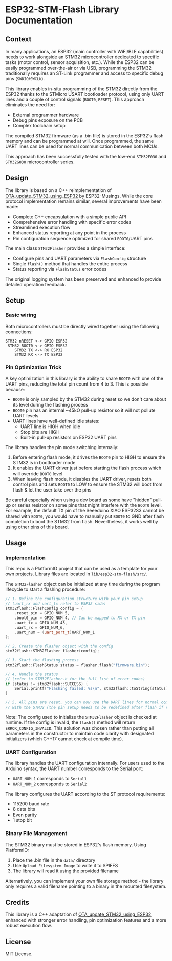 # ESP32-STM-Flash Library Documentation

## Context

In many applications, an ESP32 (main controller with WiFi/BLE capabilities) needs to work alongside an STM32 microcontroller dedicated to specific tasks (motor control, sensor acquisition, etc.). While the ESP32 can be easily programmed over-the-air or via USB, programming the STM32 traditionally requires an ST-Link programmer and access to specific debug pins (`SWDIO`/`SWCLK`).

This library enables in-situ programming of the STM32 directly from the ESP32 thanks to the STMicro USART bootloader protocol, using only UART lines and a couple of control signals (`BOOT0`, `RESET`). This approach eliminates the need for:
- External programmer hardware
- Debug pins exposure on the PCB
- Complex toolchain setup

The compiled STM32 firmware (as a .bin file) is stored in the ESP32's flash memory and can be programmed at will. Once programmed, the same UART lines can be used for normal communication between both MCUs.

This approach has been successfully tested with the low-end `STM32F030` and `STM32G030` microcontroller series.

## Design 

The library is based on a C++ reimplementation of [OTA_update_STM32_using_ESP32](https://github.com/ESP32-Musings/OTA_update_STM32_using_ESP32) by ESP32-Musings. While the core protocol implementation remains similar, several improvements have been made:

- Complete C++ encapsulation with a simple public API
- Comprehensive error handling with specific error codes
- Streamlined execution flow
- Enhanced status reporting at any point in the process
- Pin configuration sequence optimized for shared `BOOT0`/UART pins

The main class `STM32Flasher` provides a simple interface:
- Configure pins and UART parameters via `FlashConfig` structure
- Single `flash()` method that handles the entire process
- Status reporting via `FlashStatus` error codes

The original logging system has been preserved and enhanced to provide detailed operation feedback.

## Setup

### Basic wiring
Both microcontrollers must be directly wired together using the following connections:
```
STM32 nRESET <-> GPIO ESP32
 STM32 BOOT0 <-> GPIO ESP32
    STM32 TX <-> RX ESP32
    STM32 RX <-> TX ESP32
```

### Pin Optimization Trick

A key optimization in this library is the ability to share `BOOT0` with one of the UART pins, reducing the total pin count from 4 to 3. This is possible because:

- `BOOT0` is only sampled by the STM32 during reset so we don't care about its level during the flashing process
- `BOOT0` pin has an internal ~45kΩ pull-up resistor so it will not pollute UART levels
- UART lines have well-defined idle states:
   - UART line is HIGH when idle
   - Stop bits are HIGH
   - Built-in pull-up resistors on ESP32 UART pins

The library handles the pin mode switching internally:
1. Before entering flash mode, it drives the `BOOT0` pin to HIGH to ensure the STM32 is in bootloader mode
2. It enables the UART driver just before starting the flash process which will override `BOOT0` level
3. When leaving flash mode, it disables the UART driver, resets both control pins and sets `BOOT0` to LOW to ensure the STM32 will boot from flash & let the user take over the pins

Be careful especially when using a dev board as some have "hidden" pull-up or series resistor on some pins that might interfere with the `BOOT0` level. For example, the default TX pin of the Seeeduino XIAO ESP32S3 cannot be shared with `BOOT0`, you would have to manually put `BOOT0` to GND after flash completion to boot the STM32 from flash. Nevertheless, it works well by using other pins of this board.


## Usage

### Implementation

This repo is a PlatformIO project that can be used as a template for your own projects. Library files are located in `lib/esp32-stm-flash/src/`. 

The `STM32Flasher` object can be initialized at any time during the program lifecycle to start a flashing procedure:

```cpp
// 1. Define the configuration structure with your pin setup
// (uart_rx and uart_tx refer to ESP32 side)
stm32flash::FlashConfig config = {
    .reset_pin = GPIO_NUM_5,
    .boot0_pin = GPIO_NUM_4, // Can be mapped to RX or TX pin
    .uart_tx = GPIO_NUM_43,
    .uart_rx = GPIO_NUM_6,
    .uart_num = (uart_port_t)UART_NUM_1
};

// 2. Create the flasher object with the config
stm32flash::STM32Flasher flasher(config);

// 3. Start the flashing process
stm32flash::FlashStatus status = flasher.flash("firmware.bin");

// 4. Handle the status
// (refer to STM32Flasher.h for the full list of error codes)
if (status != stm32flash::SUCCESS) {
    Serial.printf("Flashing failed: %s\n", stm32flash::toString(status));
}

// 5. All pins are reset, you can now use the UART lines for normal communication
// with the STM32 (the pin setup needs to be redefined after flash if required).
```
Note: The config used to initialize the `STM32Flasher` object is checked at runtime. If the config is invalid, the `flash()` method will return `ERROR_CONFIG_INVALID`. This solution was chosen rather than putting all parameters in the constructor to maintain code clarity with designated initializers (which C++17 cannot check at compile time).

### UART Configuration

The library handles the UART configuration internally. For users used to the Arduino syntax, the UART number corresponds to the Serial port:
- `UART_NUM_1` corresponds to `Serial1`
- `UART_NUM_2` corresponds to `Serial2`

The library configures the UART according to the ST protocol requirements:
- 115200 baud rate
- 8 data bits
- Even parity
- 1 stop bit

### Binary File Management

The STM32 binary must be stored in ESP32's flash memory. Using PlatformIO:
1. Place the .bin file in the `data/` directory
2. Use `Upload Filesystem Image` to write it to SPIFFS
3. The library will read it using the provided filename

Alternatively, you can implement your own file storage method - the library only requires a valid filename pointing to a binary in the mounted filesystem.

## Credits

This library is a C++ adaptation of [OTA_update_STM32_using_ESP32](https://github.com/ESP32-Musings/OTA_update_STM32_using_ESP32), enhanced with stronger error handling, pin optimization features and a more robust execution flow.

## License

MIT License.
